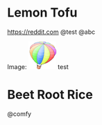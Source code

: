 # Lemon Tofu
https://reddit.com
@test @abc

Image: ![](/assets/smalltalk.png) test

# Beet Root Rice
@comfy